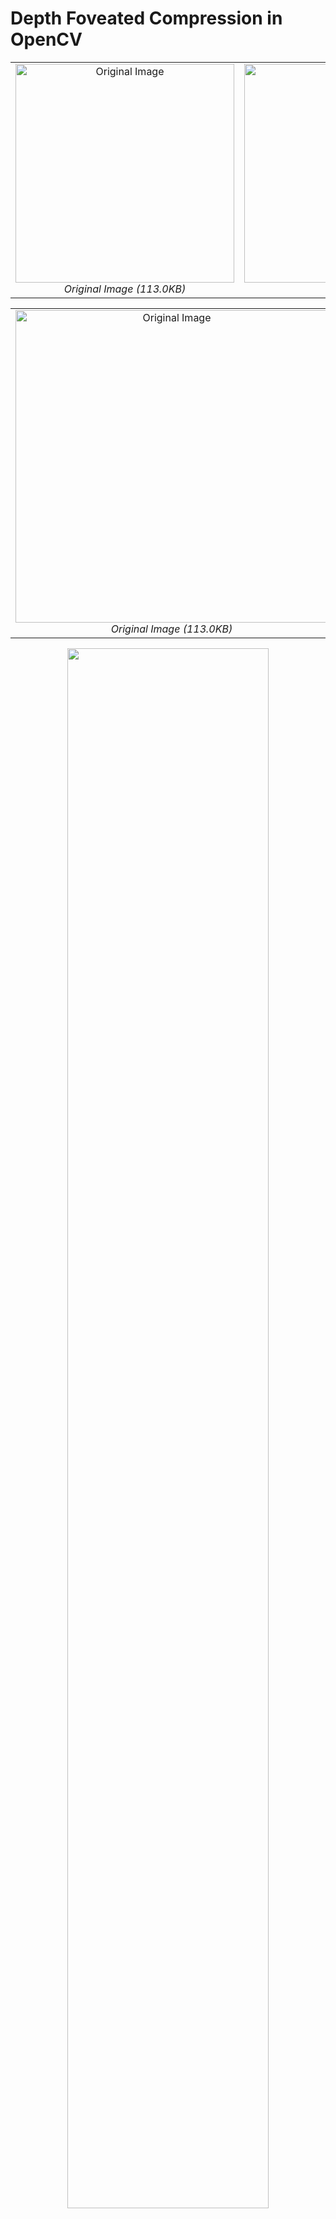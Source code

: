# Depth Foveated Compression in OpenCV

<table>
  <tr>
    <td align="center">
      <img src="https://github.com/user-attachments/assets/9e6b34cf-7f6a-4510-b449-14677e370a1c" alt="Original Image" width="350px" />
      <br>
      <em>Original Image (113.0KB)</em>
    </td>
    <td align="center">
      <img src="https://github.com/user-attachments/assets/d70930d8-58db-4a38-87fd-44b3612bd3a9" alt="Depth Map" width="350px" />
      <br>
      <em>Depth Map</em>
    </td>
    <td align="center">
      <img src="https://github.com/user-attachments/assets/aba15927-6829-42dc-9da9-1b79e2f647d0" alt="Foveated Compression" width="350px" />
      <br>
      <em>Foveated Compression (82.0KB)</em>
    </td>
  </tr>
</table>

<table>
  <tr>
    <td align="center">
      <img src="https://github.com/user-attachments/assets/9e6b34cf-7f6a-4510-b449-14677e370a1c" alt="Original Image" width="500px" />
      <br>
      <em>Original Image (113.0KB)</em>
    </td>
    <td align="center">
      <img src="https://github.com/user-attachments/assets/aba15927-6829-42dc-9da9-1b79e2f647d0" alt="Foveated Compression" width="500px" />
      <br>
      <em>Depth Foveated Compression α=500 (59.7KB)</em>
    </td>
  </tr>
</table>




<p align="center"> 
    <img src="https://github.com/user-attachments/assets/a6093d2d-37b9-479a-9cc6-3c4d69571624" align="center" width="80%">  
</p>

<table>
  <tr>
    <td align="center">
      <img src="https://github.com/user-attachments/assets/55e7f256-4c9c-466b-9551-67e7c6cdbb87" alt="Alpha = 100" width="300px" />
      <br>
      <em>Alpha = 100 (113.0KB)</em>
    </td>
    <td align="center">
      <img src="https://github.com/user-attachments/assets/9c81061c-36fd-43da-b017-f4ee3856052b" alt="Alpha = 300" width="300px" />
      <br>
      <em>Alpha = 300 (90.3KB)</em>
    </td>
    <td align="center">
      <img src="https://github.com/user-attachments/assets/9cb1e03b-8808-457b-a8d4-8b829c60a9f0" alt="Alpha = 500" width="300px" />
      <br>
      <em>Alpha = 500 (64.7KB)</em>
    </td>
    <td align="center">
      <img src="https://github.com/user-attachments/assets/f9b55ae2-7116-4bff-8f6a-4808f6e83d49" alt="Alpha = 700" width="300px" />
      <br>
      <em>Alpha = 700 (48.6KB)</em>
    </td>
    <td align="center">
      <img src="https://github.com/user-attachments/assets/0896eb75-5963-4c70-b03f-4b3c8bfa016a" alt="Alpha = 900" width="300px" />
      <br>
      <em>Alpha = 900 (37.6KB)</em>
    </td>
  </tr>
</table>


<table>
  <tr>
    <td align="center">
      <img src="https://github.com/user-attachments/assets/635d3f5b-13a7-44a7-9888-5b538869cd56" alt="Alpha = 100 with Foveated" width="300px" />
      <br>
      <em>Alpha = 100 (82.0KB) with Foveated</em>
    </td>
    <td align="center">
      <img src="https://github.com/user-attachments/assets/c4c02ba6-933c-4b06-832c-1b3fd2d5bd16" alt="Alpha = 300 with Foveated" width="300px" />
      <br>
      <em>Alpha = 300 (77.2KB) with Foveated</em>
    </td>
    <td align="center">
      <img src="https://github.com/user-attachments/assets/05014b38-3a01-4bdc-9131-c51e3e05bc2c" alt="Alpha = 500 with Foveated" width="300px" />
      <br>
      <em>Alpha = 500 (59.7KB) with Foveated</em>
    </td>
    <td align="center">
      <img src="https://github.com/user-attachments/assets/f701f396-dbb0-438d-8a73-bc5ed118d816" alt="Alpha = 700 with Foveated" width="300px" />
      <br>
      <em>Alpha = 700 (45.1KB) with Foveated</em>
    </td>
    <td align="center">
      <img src="https://github.com/user-attachments/assets/48d868e2-17a8-4a43-80c4-1d6d213a2ea2" alt="Alpha = 900 with Foveated" width="300px" />
      <br>
      <em>Alpha = 900 (34.9KB) with Foveated</em>
    </td>
  </tr>
</table>


## Build OpenCV [ver. WINDOW]

[reference : https://www.youtube.com/watch?v=9xFTXSDw_9U]


## Build Method Summary

1. Cloning this repository in 'C:/opencv_sources/'
(like 'C:/opencv_sources/opencv-4.x' folder format)

2. Make 'build' folder in 'opencv_sources' folder & Make 'C:/opencv-4.x/build/' folder

3. By using CMake Program in Window, [Configure & Generate]</br>
    a. Set source code location : 'C:/opencv_sources/opencv-4.x'</br>
    b. Set build location : 'C:/opencv_sources/build'</br>
    c. configure</br>
    d. Uncheck 'BUILD_PERF_TESTS', 'BUILD_TEST', 'BUILD_JAVA', 'BUILD_PACKAGE', 'WITH_1394', 'WITH_GSTREAMER', 'WITH_LAPACK', 'WITH_VTK'</br>
    e. Check 'OPENCV_ENABLE_NONFREE'</br>
    f. Set 'OPENCV_EXTRA_MODULES_PATH' value : 'C:/opencv-sources/opencv_contrib-4.x/modules'</br>
    g. Set 'CMAKE_INSTALL_PREFIX' value : 'C:/opencv_4.x/build'</br>
    h. configure</br>
    i. Check BUILD_opencv_world & Just Search python</br>
    j. Configure & Generate</br>

4. Open project & Set Debug -> Release & 'CMakeTargets/INSTALL' 우클릭 후 build 선택

If this instruction is confused, you can follow reference video [https://www.youtube.com/watch?v=9xFTXSDw_9U]

After This process, We can apply custom-built opencv to python

Now, We can build opencv in this process

1. Run 'Developer command prompt' in Window

2. Go to the folder path 'C:/opencv_sources'

3. Run below command in prompt.

``` cmake -B"C:/opencv_sources/build" -H"C:/opencv_sources/opencv-4.x" -G"Visual Studio 17 2022" -DCMAKE_BUILD_TYPE=Release ^
-DOPENCV_EXTRA_MODULES_PATH="C:/opencv_sources/opencv_contrib-4.x/modules" -DCMAKE_INSTALL_PREFIX="C:/opencv-4.x/build" ^
-DINSTALL_TESTS=ON -DINSTALL_C_EXAMPLES=ON -DBUILD_EXAMPLES=OFF -DBUILD_opencv_world=ON ^
-DWITH_CUDA=ON -DCUDA_TOOLKIT_ROOT_DIR="C:/Program Files/NVIDIA GPU Computing Toolkit/CUDA/v10.1" ^
-DCUDA_FAST_MATH=ON -DWITH_CUBLAS=ON -DCUDA_ARCH_PTX=7.5 -DWITH_NVCUVID=ON ^
-DWITH_OPENGL=OFF -DWITH_MFX=OFF -DBUILD_PACKAGE=OFF -DWITH_MATLAB=OFF -DBUILD_PREF_TESTS=OFF -DBUILD_TESTS=OFF ^
-DBUILD_opencv_python3=ON -DBUILD_opencv_python2=OFF -DOPENCV_SKIP_PYTHON_LOADER=ON ^
-DBUILD_JAVA=OFF -DWITH_LAPACK=OFF -DWITH_VTK=OFF -DWITH_1394=OFF -DWITH_GSTREAMER=OFF ^
-DWITH_TBB=OFF -DWITH_EIGN=OFF -DMKL_WITH_TBB=OFF -DBUILD_WITH_STATIC_CRT=OFF ^
-DOPENCV_ENABLE_NONFREE=ON -DBUILD_opencv_rgbd=OFF 
```

4. Open 'C:/opencv_sources/build/OpenCV.sln' file & Debug -> Release & 'CMakeTargets/INSTALL' 우클릭 후 build 선택

5. Copy three dll file in 'C:/opencv-4.x/build/bin/' & paste to 'python312/Lib/site-packages'</br>
(%%% python site-packages folder location can vary by user %%%)</br>
(%%% In my case folder path is 'C:\Users\username\AppData\Local\Programs\Python\Python312\Lib\site-packages' %%%)</br>


-> After this Process, We can use opencv with custom-built version



## OpenCV File Structure
```
├─ opencv-4.x
|  ├─ ...
|  ├─ 3rdparty
|  |  ├─ ...
|  |  └─ libjpeg-turbo
|  |     ├─ ...
|  |     ├─ jcdctmgr.c (func. forward_DCT - DCT 변환하여 넘겨주는 함수)
|  |     └─ (이 함수에서 quantization level을 결정해 Low Pass Filter를 적용해주는 방식으로 Foveated Compression 적용)
|  └─ modules
|     ├─ ...
|     └─ imgcodecs
|        ├─ ...
|        └─ src
|           ├─ ...
|           ├─ loadsave.cpp (func. imencode - cv2.imencode에 호출되는 함수 (Foveation 정보를 이용한 image compression))
|           |               (func. imencode_D - cv2.imencode_D에 호출되는 함수 (Depth 정보를 이용한 image compression))
|           |                   (source code 상 jcdctmgr.c 코드의 alpha 변수에 의해 compression level이 결정됨.)
|           └─ grfmt_jpeg.cpp (func. JpegEncoder::write - 이미지를 jpeg으로 encode하는 함수)
|
└─ opencv_contrib-4.x
```

## Test Method
```
import cv2

cv2.imencode('.jpg', image) # 일반 jpeg encoding
cv2.imencode('.jpg', image, [cv2.IMWRITE_JPEG_FOVEATION_DISTANCE, 62]) # foveated compression encoding
cv2.imencode_D('.jpg', image, depth_map) # Depth Foveated Compression encoding 
```
